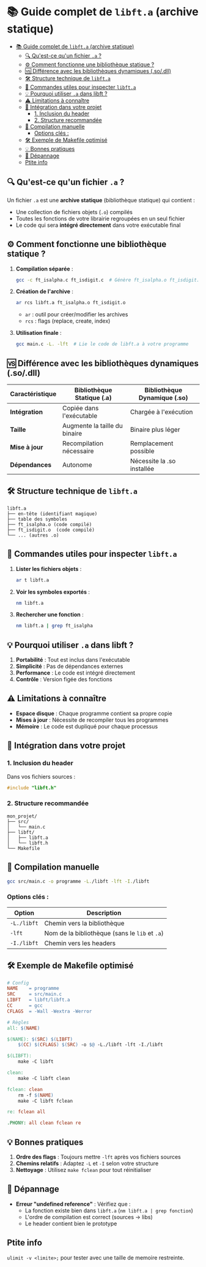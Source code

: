 # 📚 Guide complet de `libft.a` (archive statique)

- [📚 Guide complet de `libft.a` (archive statique)](#-guide-complet-de-libfta-archive-statique)
	- [🔍 Qu'est-ce qu'un fichier `.a` ?](#-quest-ce-quun-fichier-a-)
	- [⚙️ Comment fonctionne une bibliothèque statique ?](#️-comment-fonctionne-une-bibliothèque-statique-)
	- [🆚 Différence avec les bibliothèques dynamiques (.so/.dll)](#-différence-avec-les-bibliothèques-dynamiques-sodll)
	- [🛠 Structure technique de `libft.a`](#-structure-technique-de-libfta)
	- [🔧 Commandes utiles pour inspecter `libft.a`](#-commandes-utiles-pour-inspecter-libfta)
	- [💡 Pourquoi utiliser `.a` dans libft ?](#-pourquoi-utiliser-a-dans-libft-)
	- [⚠️ Limitations à connaître](#️-limitations-à-connaître)
	- [📝 Intégration dans votre projet](#-intégration-dans-votre-projet)
		- [1. Inclusion du header](#1-inclusion-du-header)
		- [2. Structure recommandée](#2-structure-recommandée)
	- [🔧 Compilation manuelle](#-compilation-manuelle)
		- [Options clés :](#options-clés-)
	- [🛠 Exemple de Makefile optimisé](#-exemple-de-makefile-optimisé)
	- [💡 Bonnes pratiques](#-bonnes-pratiques)
	- [🚨 Dépannage](#-dépannage)
	- [Ptite info](#ptite-info)


## 🔍 Qu'est-ce qu'un fichier `.a` ?

Un fichier `.a` est une **archive statique** (bibliothèque statique) qui contient :
- Une collection de fichiers objets (`.o`) compilés
- Toutes les fonctions de votre librairie regroupées en un seul fichier
- Le code qui sera **intégré directement** dans votre exécutable final

## ⚙️ Comment fonctionne une bibliothèque statique ?

1. **Compilation séparée** :
   ```bash
   gcc -c ft_isalpha.c ft_isdigit.c  # Génère ft_isalpha.o ft_isdigit.o
   ```
2. **Création de l'archive** :
   ```bash
   ar rcs libft.a ft_isalpha.o ft_isdigit.o
   ```
   - `ar` : outil pour créer/modifier les archives
   - `rcs` : flags (replace, create, index)

3. **Utilisation finale** :
   ```bash
   gcc main.c -L. -lft  # Lie le code de libft.a à votre programme
   ```

## 🆚 Différence avec les bibliothèques dynamiques (.so/.dll)

| Caractéristique | Bibliothèque Statique (.a) | Bibliothèque Dynamique (.so) |
|-----------------|---------------------------|-----------------------------|
| **Intégration** | Copiée dans l'exécutable | Chargée à l'exécution |
| **Taille** | Augmente la taille du binaire | Binaire plus léger |
| **Mise à jour** | Recompilation nécessaire | Remplacement possible |
| **Dépendances** | Autonome | Nécessite la .so installée |

## 🛠 Structure technique de `libft.a`

```
libft.a
├── en-tête (identifiant magique)
├── table des symboles
├── ft_isalpha.o (code compilé)
├── ft_isdigit.o  (code compilé)
└── ... (autres .o)
```

## 🔧 Commandes utiles pour inspecter `libft.a`

1. **Lister les fichiers objets** :
   ```bash
   ar t libft.a
   ```

2. **Voir les symboles exportés** :
   ```bash
   nm libft.a
   ```

3. **Rechercher une fonction** :
   ```bash
   nm libft.a | grep ft_isalpha
   ```

## 💡 Pourquoi utiliser `.a` dans libft ?

1. **Portabilité** : Tout est inclus dans l'exécutable
2. **Simplicité** : Pas de dépendances externes
3. **Performance** : Le code est intégré directement
4. **Contrôle** : Version figée des fonctions

## ⚠️ Limitations à connaître

- **Espace disque** : Chaque programme contient sa propre copie
- **Mises à jour** : Nécessite de recompiler tous les programmes
- **Mémoire** : Le code est dupliqué pour chaque processus

## 📝 Intégration dans votre projet

### 1. Inclusion du header
Dans vos fichiers sources :
```c
#include "libft.h"
```

### 2. Structure recommandée
```
mon_projet/
├── src/
│   └── main.c
├── libft/
│   ├── libft.a
│   └── libft.h
└── Makefile
```

## 🔧 Compilation manuelle
```bash
gcc src/main.c -o programme -L./libft -lft -I./libft
```

### Options clés :
| Option | Description |
|--------|-------------|
| `-L./libft` | Chemin vers la bibliothèque |
| `-lft` | Nom de la bibliothèque (sans le `lib` et `.a`) |
| `-I./libft` | Chemin vers les headers |

## 🛠 Exemple de Makefile optimisé
```makefile
# Config
NAME    = programme
SRC     = src/main.c
LIBFT   = libft/libft.a
CC      = gcc
CFLAGS  = -Wall -Wextra -Werror

# Règles
all: $(NAME)

$(NAME): $(SRC) $(LIBFT)
	$(CC) $(CFLAGS) $(SRC) -o $@ -L./libft -lft -I./libft

$(LIBFT):
	make -C libft

clean:
	make -C libft clean

fclean: clean
	rm -f $(NAME)
	make -C libft fclean

re: fclean all

.PHONY: all clean fclean re
```

## 💡 Bonnes pratiques
1. **Ordre des flags** : Toujours mettre `-lft` après vos fichiers sources
2. **Chemins relatifs** : Adaptez `-L` et `-I` selon votre structure
3. **Nettoyage** : Utilisez `make fclean` pour tout réinitialiser

## 🚨 Dépannage
- **Erreur "undefined reference"** : Vérifiez que :
  - La fonction existe bien dans `libft.a` (`nm libft.a | grep fonction`)
  - L'ordre de compilation est correct (sources -> libs)
  - Le header contient bien le prototype

## Ptite info

```ulimit -v <limite>;```
pour tester avec une taille de memoire restreinte.